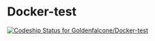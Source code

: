 # Docker-test

[ ![Codeship Status for Goldenfalcone/Docker-test](https://codeship.com/projects/db098460-9951-0134-1705-76b916325696/status?branch=master)](https://codeship.com/projects/187692)
